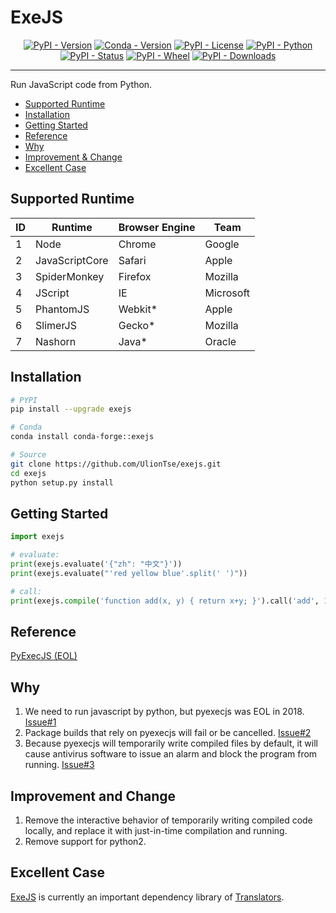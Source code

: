ExeJS
=====

<p align="center">
  <a href="https://pypi.org/project/exejs"><img alt="PyPI - Version" src="https://img.shields.io/pypi/v/exejs.svg?color=blue"></a>
  <a href="https://anaconda.org/conda-forge/exejs"><img alt="Conda - Version" src="https://img.shields.io/conda/vn/conda-forge/exejs.svg?color=blue"></a>
  <a href="https://pypi.org/project/exejs"><img alt="PyPI - License" src="https://img.shields.io/pypi/l/exejs.svg?color=brightgreen"></a>
  <a href="https://pypi.org/project/exejs"><img alt="PyPI - Python" src="https://img.shields.io/pypi/pyversions/exejs.svg?color=blue"></a>
  <a href="https://pypi.org/project/exejs"><img alt="PyPI - Status" src="https://img.shields.io/pypi/status/exejs.svg?color=brightgreen"></a>
  <a href="https://pypi.org/project/exejs"><img alt="PyPI - Wheel" src="https://img.shields.io/badge/wheel-yes-brightgreen.svg"></a>
  <a href="https://pypi.org/project/exejs"><img alt="PyPI - Downloads" src="https://static.pepy.tech/personalized-badge/exejs?period=total&units=international_system&left_text=downloads&left_color=grey&right_color=blue"></a>
</p>

* * *

Run JavaScript code from Python.  

- [Supported Runtime](#supported-runtime)
- [Installation](#installation)
- [Getting Started](#getting-started)
- [Reference](#Reference)
- [Why](#Why)
- [Improvement & Change](#Improvement-and-Change)
- [Excellent Case](#Excellent-Case)

## Supported Runtime

| ID  | Runtime        | Browser Engine | Team      |
| --- | -------------- | -------------- | --------- |
| 1   | Node           | Chrome         | Google    |
| 2   | JavaScriptCore | Safari         | Apple     |
| 3   | SpiderMonkey   | Firefox        | Mozilla   |
| 4   | JScript        | IE             | Microsoft |
| 5   | PhantomJS      | Webkit*        | Apple     |
| 6   | SlimerJS       | Gecko*         | Mozilla   |
| 7   | Nashorn        | Java*          | Oracle    |

## Installation

```sh
# PYPI
pip install --upgrade exejs

# Conda
conda install conda-forge::exejs

# Source
git clone https://github.com/UlionTse/exejs.git
cd exejs
python setup.py install
```

## Getting Started

```python
import exejs

# evaluate:
print(exejs.evaluate('{"zh": "中文"}'))
print(exejs.evaluate("'red yellow blue'.split(' ')"))

# call:
print(exejs.compile('function add(x, y) { return x+y; }').call('add', 1, 2))
```

## Reference

[PyExecJS (EOL)](https://github.com/doloopwhile/PyExecJS)

## Why

1. We need to run javascript by python, but pyexecjs was EOL in 2018. [Issue#1](https://github.com/UlionTse/translators/issues/91) 
2. Package builds that rely on pyexecjs will fail or be cancelled. [Issue#2](https://github.com/NixOS/nixpkgs/issues/353446) 
3. Because pyexecjs will temporarily write compiled files by default, it will cause antivirus software to issue an alarm and block the program from running. [Issue#3](https://github.com/UlionTse/translators/issues/168) 

## Improvement and Change

1. Remove the interactive behavior of temporarily writing compiled code locally, and replace it with just-in-time compilation and running.
2. Remove support for python2.

## Excellent Case
[ExeJS](https://github.com/UlionTse/exejs) is currently an important dependency library of [Translators](https://github.com/UlionTse/translators).

